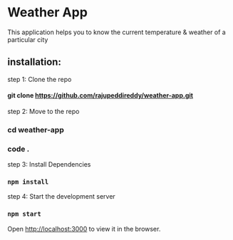 # Weather App

This application helps you to know the current temperature & weather of a particular city


## installation:

step 1: Clone the repo

#### git clone https://github.com/rajupeddireddy/weather-app.git

step 2: Move to the repo

### cd weather-app
### code .

step 3: Install Dependencies
### `npm install`

step 4: Start the development server 
### `npm start` 


Open [http://localhost:3000](http://localhost:3000) to view it in the browser.

